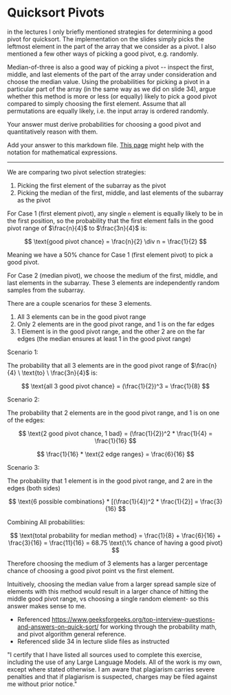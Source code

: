 # Quicksort Pivots

in the lectures I only briefly mentioned strategies for determining a good pivot
for quicksort. The implementation on the slides simply picks the leftmost
element in the part of the array that we consider as a pivot. I also mentioned a
few other ways of picking a good pivot, e.g. randomly.

Median-of-three is also a good way of picking a pivot -- inspect the first,
middle, and last elements of the part of the array under consideration and
choose the median value. Using the probabilities for picking a pivot in a
particular part of the array (in the same way as we did on slide 34), argue
whether this method is more or less (or equally) likely to pick a good pivot
compared to simply choosing the first element. Assume that all permutations are
equally likely, i.e. the input array is ordered randomly.

Your answer must derive probabilities for choosing a good pivot and
quantitatively reason with them.

Add your answer to this markdown file. [This
page](https://docs.github.com/en/get-started/writing-on-github/working-with-advanced-formatting/writing-mathematical-expressions)
might help with the notation for mathematical expressions.

<hr>

We are comparing two pivot selection strategies:

1. Picking the first element of the subarray as the pivot
2. Picking the median of the first, middle, and last elements of the subarray as the pivot

For Case 1 (first element pivot), any single `n` element is equally likely to be in the first position, so the probability that the first element falls in the good pivot range of $\frac{n}{4}$ to $\frac{3n}{4}$ is:

$$
  \text{good pivot chance} = \frac{n}{2} \div n = \frac{1}{2}
$$

Meaning we have a 50% chance for Case 1 (first element pivot) to pick a good pivot.


For Case 2 (median pivot), we choose the medium of the first, middle, and last elements in the subarray. These 3 elements are independently random samples from the subarray.  

There are a couple scenarios for these 3 elements.

1. All 3 elements can be in the good pivot range
2. Only 2 elements are in the good pivot range, and 1 is on the far edges
3. 1 Element is in the good pivot range, and the other 2 are on the far edges (the median ensures at least 1 in the good pivot range)

Scenario 1:

The probability that all 3 elements are in the good pivot range of $\frac{n}{4} \ \text{to} \ \frac{3n}{4}$ is:

$$
  \text{all 3 good pivot chance} = (\frac{1}{2})^3 = \frac{1}{8}
$$

Scenario 2:

The probability that 2 elements are in the good pivot range, and 1 is on one of the edges:

$$
	\text{2 good pivot chance, 1 bad} = (\frac{1}{2})^2 * \frac{1}{4} = \frac{1}{16}
$$

$$
	\frac{1}{16} * \text{2 edge ranges} = \frac{6}{16}
$$

Scenario 3:

The probability that 1 element is in the good pivot range, and 2 are in the edges (both sides)

$$
	\text{6 possible combinations} * [(\frac{1}{4})^2 * \frac{1}{2}] = \frac{3}{16}
$$

Combining All probabilities:

$$
	\text{total probability for median method} = \frac{1}{8} + \frac{6}{16} + \frac{3}{16} = \frac{11}{16} = 68.75 \text{\% chance of having a good pivot}
$$

Therefore choosing the medium of 3 elements has a larger percentage chance of choosing a good pivot point vs the first element.

Intuitively, choosing the median value from a larger spread sample size of elements with this method would result in a larger chance of hitting the middle good pivot range, vs choosing a single random element- so this answer makes sense to me.

- Referenced https://www.geeksforgeeks.org/top-interview-questions-and-answers-on-quick-sort/ for working through the probability math, and pivot algorithm general reference.
- Referenced slide 34 in lecture slide files as instructed

"I certify that I have listed all sources used to complete this exercise, including the use of any Large Language Models. All of the work is my own, except where stated otherwise. I am aware that plagiarism carries severe penalties and that if plagiarism is suspected, charges may be filed against me without prior notice."
